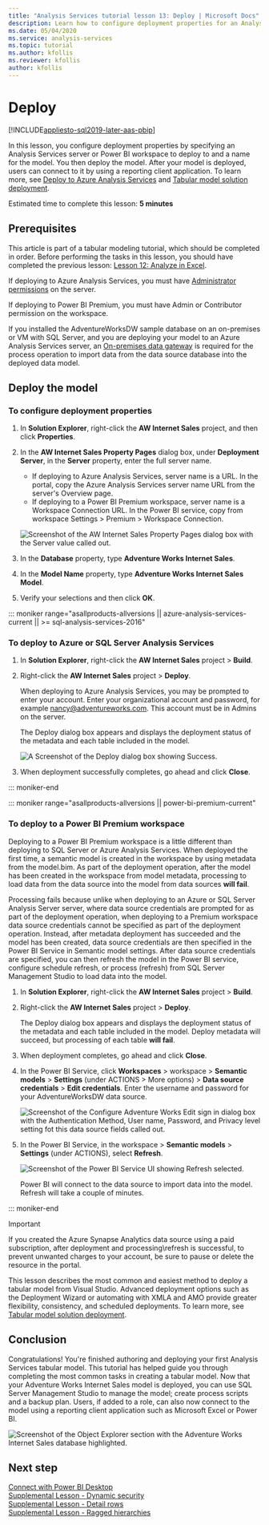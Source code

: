 ```yaml
---
title: "Analysis Services tutorial lesson 13: Deploy | Microsoft Docs"
description: Learn how to configure deployment properties for an Analysis Services tabular model project.
ms.date: 05/04/2020
ms.service: analysis-services
ms.topic: tutorial
ms.author: kfollis
ms.reviewer: kfollis
author: kfollis
---
```

# Deploy

[!INCLUDE[appliesto-sql2019-later-aas-pbip](../includes/appliesto-sql2019-later-aas-pbip.md)]

In this lesson, you configure deployment properties by specifying an Analysis Services server or Power BI workspace to deploy to and a name for the model. You then deploy the model. After your model is deployed, users can connect to it by using a reporting client application. To learn more, see [Deploy to Azure Analysis Services](/azure/analysis-services/analysis-services-deploy) and [Tabular model solution deployment](../deployment/tabular-model-solution-deployment.md).  
  
Estimated time to complete this lesson: **5 minutes**  
  
## Prerequisites  

This article is part of a tabular modeling tutorial, which should be completed in order. Before performing the tasks in this lesson, you should have completed the previous lesson: [Lesson 12: Analyze in Excel](../tutorial-tabular-1400/as-lesson-12-analyze-in-excel.md).  

If deploying to Azure Analysis Services, you must have [Administrator permissions](/azure/analysis-services/analysis-services-server-admins) on the server.  

If deploying to Power BI Premium, you must have Admin or Contributor permission on the workspace.

If you installed the AdventureWorksDW sample database on an on-premises or VM with SQL Server, and you are deploying your model to an Azure Analysis Services server, an [On-premises data gateway](/azure/analysis-services/analysis-services-gateway) is required for the process operation to import data from the data source database into the deployed data model.
  
## Deploy the model  
  
### To configure deployment properties

1. In **Solution Explorer**, right-click the **AW Internet Sales** project, and then click **Properties**.  
  
2. In the **AW Internet Sales Property Pages** dialog box, under **Deployment Server**, in the **Server** property, enter the full server name.  
    - If deploying to Azure Analysis Services, server name is a URL. In the portal, copy the Azure Analysis Services server name URL from the server's Overview page.  
    - If deploying to a Power BI Premium workspace, server name is a Workspace Connection URL. In the Power BI service, copy from workspace Settings > Premium > Workspace Connection.

    ![Screenshot of the  AW Internet Sales Property Pages dialog box with the Server value called out.](../tutorial-tabular-1400/media/as-lesson13-deploy-aas.png)
  
3. In the **Database** property, type **Adventure Works Internet Sales**.  
  
4. In the **Model Name** property, type **Adventure Works Internet Sales Model**.  
  
5. Verify your selections and then click **OK**.  

::: moniker range="asallproducts-allversions || azure-analysis-services-current || >= sql-analysis-services-2016"

### To deploy to Azure or SQL Server Analysis Services
  
1. In **Solution Explorer**, right-click the **AW Internet Sales** project > **Build**.  

2. Right-click the **AW Internet Sales** project > **Deploy**.

    When deploying to Azure Analysis Services, you may be prompted to enter your account. Enter your organizational account and password, for example nancy@adventureworks.com. This account must be in Admins on the server.
  
    The Deploy dialog box appears and displays the deployment status of the metadata and each table included in the model.  
    
    ![A Screenshot of the Deploy dialog box showing Success.](../tutorial-tabular-1400/media/as-lesson13-deploy-status.png)

3. When deployment successfully completes, go ahead and click **Close**.  

::: moniker-end

::: moniker range="asallproducts-allversions || power-bi-premium-current"

### To deploy to a Power BI Premium workspace

Deploying to a Power BI Premium workspace is a little different than deploying to SQL Server or Azure Analysis Services. When deployed the first time, a semantic model is created in the workspace by using metadata from the model.bim. As part of the deployment operation, after the model has been created in the workspace from model metadata, processing to load data from the data source into the model from data sources **will fail**.

Processing fails because unlike when deploying to an Azure or SQL Server Analysis Server server, where data source credentials are prompted for as part of the deployment operation, when deploying to a Premium workspace data source credentials cannot be specified as part of the deployment operation. Instead, after metadata deployment has succeeded and the model has been created, data source credentials are then specified in the Power BI Service in Semantic model settings. After data source credentials are specified, you can then refresh the model in the Power BI service, configure schedule refresh, or process (refresh) from SQL Server Management Studio to load data into the model.

1. In **Solution Explorer**, right-click the **AW Internet Sales** project > **Build**.  

2. Right-click the **AW Internet Sales** project > **Deploy**.

    The Deploy dialog box appears and displays the deployment status of the metadata and each table included in the model. Deploy metadata will succeed, but processing of each table **will fail**.

3. When deployment completes, go ahead and click **Close**.

4. In the Power BI Service, click **Workspaces** > workspace > **Semantic models** > **Settings** (under ACTIONS > More options) > **Data source credentials** > **Edit credentials**. Enter the username and password for your AdventureWorksDW data source.

    ![Screenshot of the Configure Adventure Works Edit sign in dialog box with the Authentication Method, User name, Password, and Privacy level setting fot this data source fields called out.](../tutorial-tabular-1400/media/as-lesson13-edit-credentials.png)
    
5. In the Power BI Service, in the workspace > **Semantic models** > **Settings** (under ACTIONS), select **Refresh**. 

    ![Screenshot of the Power BI Service UI showing Refresh selected.](../tutorial-tabular-1400/media/as-lesson13-dataset-refresh.png)

    Power BI will connect to the data source to import data into the model. Refresh will take a couple of minutes.

::: moniker-end

> [!IMPORTANT]
> If you created the Azure Synapse Analytics data source using a paid subscription, after deployment and processing\refresh is successful, to prevent unwanted charges to your account, be sure to pause or delete the resource in the portal.

This lesson describes the most common and easiest method to deploy a tabular model from Visual Studio. Advanced deployment options such as the Deployment Wizard or automating with XMLA and AMO provide greater flexibility, consistency, and scheduled deployments. To learn more, see [Tabular model solution deployment](../deployment/tabular-model-solution-deployment.md).

## Conclusion  

Congratulations! You're finished authoring and deploying your first Analysis Services tabular model. This tutorial has helped guide you through completing the most common tasks in creating a tabular model. Now that your Adventure Works Internet Sales model is deployed, you can use SQL Server Management Studio to manage the model; create process scripts and a backup plan. Users, if added to a role, can also now connect to the model using a reporting client application such as Microsoft Excel or Power BI.  

![Screenshot of the Object Explorer section with the Adventure Works Internet Sales database highlighted.](../tutorial-tabular-1400/media/as-lesson13-ssms.png)

## Next step

[Connect with Power BI Desktop](/azure/analysis-services/analysis-services-connect-pbi)  
[Supplemental Lesson - Dynamic security](../tutorial-tabular-1400/as-supplemental-lesson-dynamic-security.md)  
[Supplemental Lesson - Detail rows](../tutorial-tabular-1400/as-supplemental-lesson-detail-rows.md)  
[Supplemental Lesson - Ragged hierarchies](../tutorial-tabular-1400/as-supplemental-lesson-ragged-hierarchies.md)
